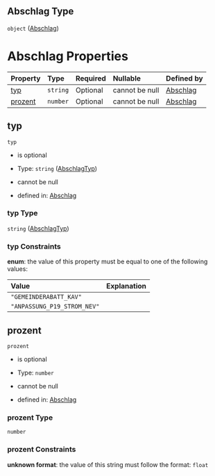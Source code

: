 ## Abschlag Type

`object` ([Abschlag](abschlag.md))

# Abschlag Properties

| Property            | Type     | Required | Nullable       | Defined by                                                                                                                                                            |
| :------------------ | :------- | :------- | :------------- | :-------------------------------------------------------------------------------------------------------------------------------------------------------------------- |
| [typ](#typ)         | `string` | Optional | cannot be null | [Abschlag](abschlagtyp.md "https://raw.githubusercontent.com/conuti-gmbh/bo4e-schema/master/schemas/v1/enum/AbschlagTyp.schema.json#/properties/typ")                 |
| [prozent](#prozent) | `number` | Optional | cannot be null | [Abschlag](abschlag-properties-prozent.md "https://raw.githubusercontent.com/conuti-gmbh/bo4e-schema/master/schemas/v1/com/Abschlag.schema.json#/properties/prozent") |

## typ



`typ`

*   is optional

*   Type: `string` ([AbschlagTyp](abschlagtyp.md))

*   cannot be null

*   defined in: [Abschlag](abschlagtyp.md "https://raw.githubusercontent.com/conuti-gmbh/bo4e-schema/master/schemas/v1/enum/AbschlagTyp.schema.json#/properties/typ")

### typ Type

`string` ([AbschlagTyp](abschlagtyp.md))

### typ Constraints

**enum**: the value of this property must be equal to one of the following values:

| Value                       | Explanation |
| :-------------------------- | :---------- |
| `"GEMEINDERABATT_KAV"`      |             |
| `"ANPASSUNG_P19_STROM_NEV"` |             |

## prozent



`prozent`

*   is optional

*   Type: `number`

*   cannot be null

*   defined in: [Abschlag](abschlag-properties-prozent.md "https://raw.githubusercontent.com/conuti-gmbh/bo4e-schema/master/schemas/v1/com/Abschlag.schema.json#/properties/prozent")

### prozent Type

`number`

### prozent Constraints

**unknown format**: the value of this string must follow the format: `float`
